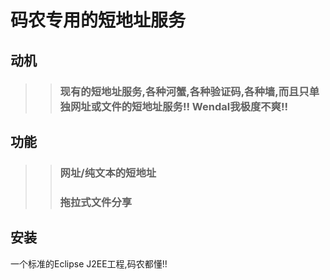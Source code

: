 码农专用的短地址服务
=================

动机
-----------------
>> ###  现有的短地址服务,各种河蟹,各种验证码,各种墙,而且只单独网址或文件的短地址服务!! Wendal我极度不爽!!

功能
-----------------
>> ### 网址/纯文本的短地址
>> ### 拖拉式文件分享

安装
-----------------
一个标准的Eclipse J2EE工程,码农都懂!!